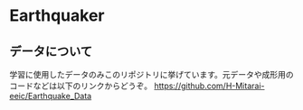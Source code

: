 # Earthquaker
## データについて
学習に使用したデータのみこのリポジトリに挙げています。元データや成形用のコードなどは以下のリンクからどうぞ。
https://github.com/H-Mitarai-eeic/Earthquake_Data
